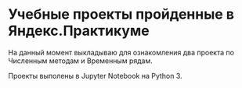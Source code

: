 # Учебные проекты пройденные в Яндекс.Практикуме

На данный момент выкладываю для ознакомления два проекта по Численным методам и Временным рядам.

Проекты выполены в Jupyter Notebook на Python 3.
